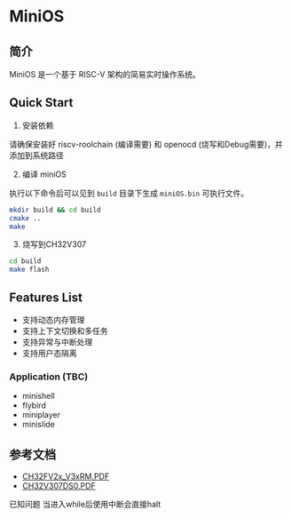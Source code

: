 # MiniOS

## 简介

MiniOS 是一个基于 RISC-V 架构的简易实时操作系统。

## Quick Start

1. 安装依赖

请确保安装好 riscv-roolchain (编译需要) 和 openocd (烧写和Debug需要)，并添加到系统路径

2. 编译 miniOS

执行以下命令后可以见到 `build` 目录下生成 `miniOS.bin` 可执行文件。
```bash
mkdir build && cd build
cmake ..
make
```

3. 烧写到CH32V307

```bash
cd build
make flash
```
## Features List
- 支持动态内存管理
- 支持上下文切换和多任务
- 支持异常与中断处理
- 支持用户态隔离

### Application (TBC)

- minishell
- flybird
- miniplayer
- minislide

## 参考文档

- [CH32FV2x_V3xRM.PDF](doc/CH32FV2x_V3xRM.PDF)
- [CH32V307DS0.PDF](doc/CH32V307DS0.PDF)

已知问题
当进入while后使用中断会直接halt
